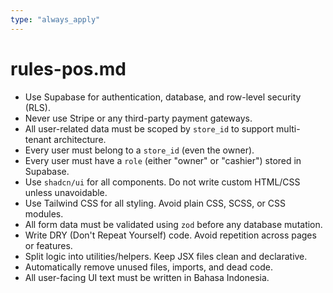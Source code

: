 ```yaml
---
type: "always_apply"
---
```


# rules-pos.md

- Use Supabase for authentication, database, and row-level security (RLS).
- Never use Stripe or any third-party payment gateways.
- All user-related data must be scoped by `store_id` to support multi-tenant architecture.
- Every user must belong to a `store_id` (even the owner).
- Every user must have a `role` (either "owner" or "cashier") stored in Supabase.
- Use `shadcn/ui` for all components. Do not write custom HTML/CSS unless unavoidable.
- Use Tailwind CSS for all styling. Avoid plain CSS, SCSS, or CSS modules.
- All form data must be validated using `zod` before any database mutation.
- Write DRY (Don't Repeat Yourself) code. Avoid repetition across pages or features.
- Split logic into utilities/helpers. Keep JSX files clean and declarative.
- Automatically remove unused files, imports, and dead code.
- All user-facing UI text must be written in Bahasa Indonesia.
